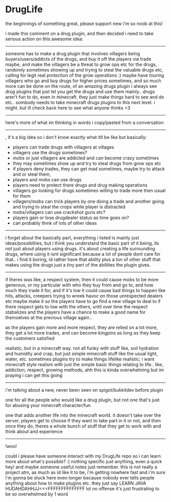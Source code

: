 # DrugLife
the beginnings of something great, please support new i'm so noob at this!

i made this comment on a drug plugin, and then decided i need to take serious action on this awesome idea:

_____

someone has to make a drug plugin that involves villagers being buyers/users/addicts of the drugs, and buy it off the players via trade maybe, and make the villagers be a threat to grow ops etc for the drugs, randomly sometimes showing up and trying to steal the valuable drugs etc, calling for legit real protection of the grow operations :) maybe have touring villagers who go and buy drugs for higher prices sometimes,
and so much more can be done on the route, of an amazing drugs plugin
i always see drug plugins that just let you get the drugs and use them mainly.. drugs aren't fun to do, even in minecraft. they just make things hard to see and do etc.. sombody needs to take minecraft drugs plugins to this next level.
i might.
but ill check back here to see what anyone thinks <3

_____

here's more of what im thinking in words i copy/pasted from a conversation

_____

, it's a big idea so i don't know exactly what itll be like but basically:

- players can trade drugs with villagers at villages
- villagers use the drugs sometimes?
- mobs or just villagers are addicted and can become crazy sometimes
- they may sometimes show up and try to steal drugs from grow ops etc
- if players deny trades, they can get mad sometimes, maybe try to attack and or steal them,
- players and mobs can use drugs
- players need to protect there drugs and drug making operations
- villagers go looking for drugs sometimes willing to trade more then usual for them
- villagers/mobs can trick players by one doing a trade and another going and trying to steal the crops while player is distracted
- mobs/villagers can use crackshot guns etc?
- players gain or lose drugdealer status as time goes on?
- can probably think of lots of other ideas

_____

i forget about the basically part, everything i listed is mainly just ideas/possiblities,
but i think you understand the basic part of it being, its not just about players using drugs. it's about creating a life surrounding drugs, where using it isnt significant because a lot of people dont care for that.. i find it boring, id rather have that ability plus a ton of other stuff that makes using the drugs just a tiny part of the abilities the plugin gives.

_____

if theres was like, a respect system, then it could cause mobs to be more generous, or my particular with who they buy from and go to, and how much they trade it for, and if it's low it could cause bad things to happen like hits, attacks, creepers trying to wreek havoc on those unrespected dealers etc
maybe make it so the players have to go find a new village to deal to if there respect gets to low with the others, until over time the respect stabalizes and the players have a chance to make a good name for themselves at the previous village again..

as the players gain more and more respect, they are relied on a lot more, they get a lot more trades, and can become kingpins as long as they keep the customers satisfied

realistic, but in a minecraft way.
not all funky with stuff like, soil hydration and humidity and crap, but just simple minecraft stuff like the usual light, water, etc. sometimes plugins try to make things lifelike realistic; i want minecraft style realism with just the simple basic things relating to life.. like, addiction, respect, growing methods, 
ahh this is kinda overwhelming but im praying i can get this going

_____

i'm talking about a new, never been seen on spigot/bukkitdev before plugin

one for all the people who would like a drug plugin, but not one that's just for abusing your minecraft character/fun


one that adds another life into the minecraft world. it doesn't take over the server, players get to choose if they want to take part in it or not, and then once they do, theres a whole bunch of stuff that they get to work with and think about and experience

_____
!woo!

could i please have someone interact with my DrugLife repo so i can learn more about what's possible? :) nothing specific just anything, even a quick hey! and maybe someone useful notes
just remember. this is not really a project atm, as much as id like it to be, i'm getting nowhere fast and i'm sure i'm gonna be stuck here even longer because nobody ever tells people anything about how to make plugins etc. they just say LEARN JAVA HUDAHDAHHJJ<<<FFFFFFFFFFFFFF lol no offense it's just frustrating to be so overwhelmed by 1 word
